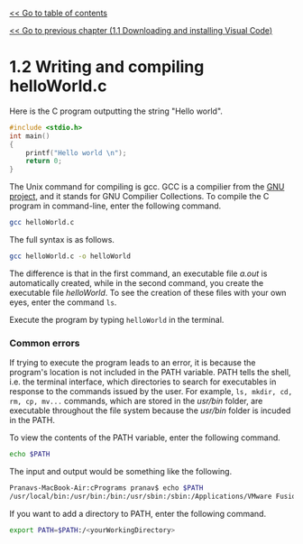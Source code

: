 [<< Go to table of contents](/doc/cPrograms/readme.md)

[<< Go to previous chapter (1.1 Downloading and installing Visual Code)](/doc/1-1-downloading-and-installing-visual-code.md)

# 1.2 Writing and compiling helloWorld.c

Here is the C program outputting the string "Hello world".

```c
#include <stdio.h>
int main()
{
    printf("Hello world \n");
    return 0;
}
```

The Unix command for compiling is gcc. GCC is a compilier from the [GNU project](https://www.gnu.org/), and it stands for GNU Compilier Collections. To compile the C program in command-line, enter the following command. 

```sh
gcc helloWorld.c
```

The full syntax is as follows.

```sh
gcc helloWorld.c -o helloWorld
```

The difference is that in the first command, an executable file *a.out* is automatically created, while in the second command, you create the executable file *helloWorld*. To see the creation of these files with your own eyes, enter the command ```ls```.

Execute the program by typing ```helloWorld``` in the terminal.

### Common errors
If trying to execute the program leads to an error, it is because the program's location is not included in the PATH variable. PATH tells the shell, i.e. the terminal interface, which directories to search for executables in response to the commands issued by the user. For example, ```ls, mkdir, cd, rm, cp, mv...``` commands, which are stored in the *usr/bin* folder, are executable throughout the file system because the *usr/bin* folder is incuded in the PATH. 

To view the contents of the PATH variable, enter the following command.

```sh
echo $PATH
```

The input and output would be something like the following.

```sh
Pranavs-MacBook-Air:cPrograms pranav$ echo $PATH
/usr/local/bin:/usr/bin:/bin:/usr/sbin:/sbin:/Applications/VMware Fusion.app/Contents/Public:/usr/local/share/dotnet:~/.dotnet/tools:/Library/Frameworks/Mono.framework/Versions/Current/Commands:/Users/pranav/cPrograms/
```

If you want to add a directory to PATH, enter the following command.

```sh
export PATH=$PATH:/<yourWorkingDirectory>
```


